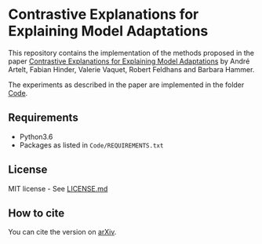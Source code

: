 # Contrastive Explanations for Explaining Model Adaptations

This repository contains the implementation of the methods proposed in the paper [Contrastive Explanations for Explaining Model Adaptations](paper.pdf) by André Artelt, Fabian Hinder, Valerie Vaquet, Robert Feldhans and Barbara Hammer.

The experiments as described in the paper are implemented in the folder [Code](Code/).

## Requirements

- Python3.6
- Packages as listed in `Code/REQUIREMENTS.txt`

## License

MIT license - See [LICENSE.md](LICENSE.md)

## How to cite

You can cite the version on [arXiv](http://arxiv.org/abs/2104.02459).
